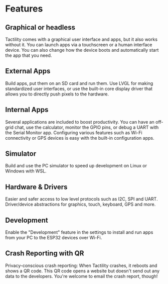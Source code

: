 # Features

## Graphical or headless

Tactility comes with a graphical user interface and apps, but it also works without it. You can launch apps via a touchscreen or a human interface device. You can also change how the device boots and automatically start the app that you need.

## External Apps

Build apps, put them on an SD card and run them. Use LVGL for making standardized user interfaces, or use the built-in core display driver that allows you to directly push pixels to the hardware.

## Internal Apps

Several applications are included to boost productivity. You can have an off-grid chat, use the calculator, monitor the GPIO pins, or debug a UART with the Serial Monitor app. Configuring various features such as Wi-Fi connectivity or GPS devices is easy with the built-in configuration apps.

## Simulator

Build and use the PC simulator to speed up development on Linux or Windows with WSL.

## Hardware & Drivers

Easier and safer access to low level protocols such as I2C, SPI and UART.
Driver/device abstractions for graphics, touch, keyboard, GPS and more.

## Development

Enable the "Development" feature in the settings to install and run apps from your PC to the ESP32 devices over Wi-Fi.

## Crash Reporting with QR

Privacy-conscious crash reporting: When Tactility crashes, it reboots and shows a QR code.
This QR code opens a website but doesn't send out any data to the developers. You're welcome to email the crash report, though!

